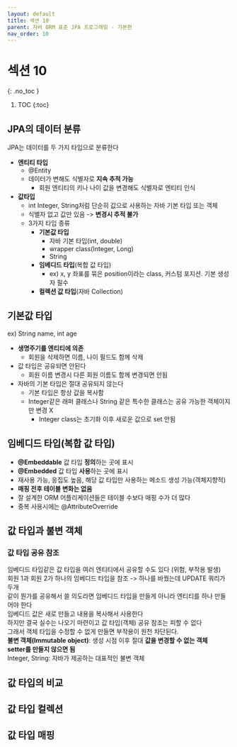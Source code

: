 ```yaml
---
layout: default
title: 섹션 10
parent: 자바 ORM 표준 JPA 프로그래밍 - 기본편
nav_order: 10
---
```


# 섹션 10
{: .no_toc }

1. TOC
{:toc}

## JPA의 데이터 분류

JPA는 데이터를 두 가지 타입으로 분류한다
- **엔티티 타입**
  - @Entity
  - 데이터가 변해도 식별자로 **지속 추적 가능**
    - 회원 엔티티의 키나 나이 값을 변경해도 식별자로 엔티티 인식
- **값타입**
  - int Integer, String처럼 단순히 값으로 사용하는 자바 기본 타입 또는 객체
  - 식별자 없고 값만 있음 -> **변경시 추적 불가**
  - 3가지 타입 종류
    - **기본값 타입**
      - 자바 기본 타입(int, double)
      - wrapper class(Integer, Long)
      - String
    - **임베디드 타입**(복합 값 타입)
      - ex) x, y 좌표를 묶은 position이라는 class, 커스텀 포지션. 기본 생성자 필수
    - **컬렉션 값 타입**(자바 Collection)


## 기본값 타입

ex) String name, int age  
- **생명주기를 엔티티에 의존**
  - 회원을 삭제하면 이름, 나이 필드도 함께 삭제
- 값 타입은 공유되면 안된다
  - 회원 이름 변경시 다른 회원 이름도 함께 변경되면 안됨
- 자바의 기본 타입은 절대 공유되지 않는다
  - 기본 타입은 항상 값을 복사함
  - Integer같은 래퍼 클래스나 String 같은 특수한 클래스는 공유 가능한 객체이지만 변경 X
    - Integer class는 초기화 이후 새로운 값으로 set 안됨

## 임베디드 타입(복합 값 타입)

- **@Embeddable** 값 타입 **정의**하는 곳에 표시
- **@Embedded** 값 타입 **사용**하는 곳에 표시
- 재사용 가능, 응집도 높음, 해당 값 타입만 사용하는 메소드 생성 가능(객체지향적)
- **매핑 전후 테이블 변화는 없음**
- 잘 설계한 ORM 어플리케이션들은 테이블 수보다 매핑 수가 더 많다
- 중복 사용시에는 @AttributeOverride


## 값 타입과 불변 객체

### 값 타입 공유 참조

임베디드 타입같은 값 타입을 여러 엔티티에서 공유할 수도 있다 (위험, 부작용 발생)  
회원 1과 회원 2가 하나의 임베디드 타입을 참조 -> 하나를 바꿨는데 UPDATE 쿼리가 두개  
같이 뭔가를 공유해서 쓸 의도라면 임베디드 타입을 만들게 아니라 엔티티를 하나 만들어야 한다  
임베디드 값은 새로 만들고 내용을 복사해서 사용한다  
하지만 결국 실수는 나오기 마련이고 값 타입(객체) 공유 참조는 피할 수 없다  
그래서 객체 타입을 수정할 수 없게 만들면 부작용이 원천 차단된다.  
**불변 객체(Immutable object)**: 생성 시점 이후 절대 **값을 변경할 수 없는 객체**  
**setter를 만들지 않으면 됨**  
Integer, String: 자바가 제공하는 대표적인 불변 객체

## 값 타입의 비교



## 값 타입 컬렉션



## 값 타입 매핑

